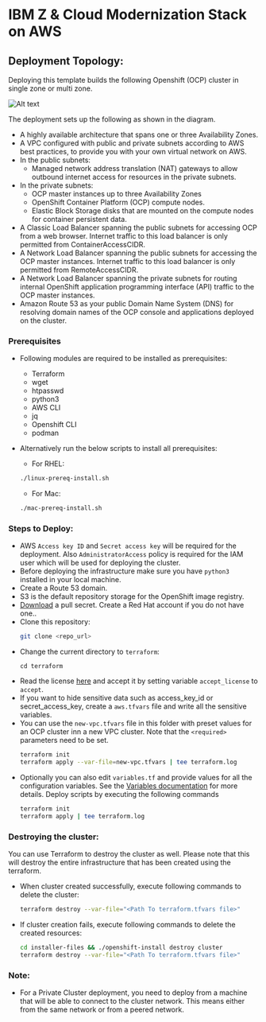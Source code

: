 
# IBM Z & Cloud Modernization Stack on AWS

## Deployment Topology:

Deploying this template builds the following Openshift (OCP) cluster in single zone or multi zone.

![Alt text](docs/../../docs/images/aws_arch.png)

The deployment sets up the following as shown in the diagram.
 - A highly available architecture that spans one or three Availability Zones.
 - A VPC configured with public and private subnets according to AWS best practices, to provide you with your own virtual network on AWS.
 - In the public subnets:
   - Managed network address translation (NAT) gateways to allow outbound internet access for resources in the private subnets.
 - In the private subnets:
   - OCP master instances up to three Availability Zones
   - OpenShift Container Platform (OCP) compute nodes.
   - Elastic Block Storage disks that are mounted on the compute nodes for container persistent data.
 - A Classic Load Balancer spanning the public subnets for accessing OCP from a web browser. Internet traffic to this load balancer is only permitted from ContainerAccessCIDR.
 - A Network Load Balancer spanning the public subnets for accessing the OCP master instances. Internet traffic to this load balancer is only permitted from RemoteAccessCIDR.
 - A Network Load Balancer spanning the private subnets for routing internal OpenShift application programming interface (API) traffic to the OCP master instances.
 - Amazon Route 53 as your public Domain Name System (DNS) for resolving domain names of the OCP console and applications deployed on the cluster.

### Prerequisites
* Following modules are required to be installed as prerequisites:
  * Terraform 
  * wget
  * htpasswd
  * python3
  * AWS CLI
  * jq
  * Openshift CLI
  * podman
 
* Alternatively run the below scripts to install all prerequisites:
  * For RHEL:
  ```bash
  ./linux-prereq-install.sh
  ```

  * For Mac:
  ```bash
  ./mac-prereq-install.sh
  ```

### Steps to Deploy:
* AWS `Access key ID` and `Secret access key` will be required for the deployment. Also `AdministratorAccess` policy is required for the IAM user which will be used for deploying the cluster.
* Before deploying the infrastructure make sure you have `python3` installed in your local machine.
* Create a Route 53 domain.
* S3 is the default repository storage for the OpenShift image registry.
* [Download](https://cloud.redhat.com/openshift/install/pull-secret) a pull secret. Create a Red Hat account if you do not have one..
* Clone this repository:
    ```bash
    git clone <repo_url>
    ```
* Change the current directory to `terraform`:
    ```
    cd terraform
    ```
* Read the license [here](#todo) and accept it by setting variable `accept_license` to `accept`.
* If you want to hide sensitive data such as access_key_id or secret_access_key, create a `aws.tfvars` file and write all the sensitive variables.
* You can use the `new-vpc.tfvars` file in this folder with preset values for an OCP cluster inn a new VPC cluster. Note that the `<required>` parameters need to be set. 
    ```bash
    terraform init
    terraform apply --var-file=new-vpc.tfvars | tee terraform.log
    ```
* Optionally you can also edit `variables.tf` and provide values for all the configuration variables. See the [Variables documentation](VARIABLES.md) for more details.  Deploy scripts by executing the following commands
    ```bash
    terraform init
    terraform apply | tee terraform.log
    ```

### Destroying the cluster:
You can use Terraform to destroy the cluster as well.  Please note that this will destroy the entire infrastructure that has been created using the terraform. 
* When cluster created successfully, execute following commands to delete the cluster:
  ```bash
  terraform destroy --var-file="<Path To terraform.tfvars file>"
  ```
* If cluster creation fails, execute following commands to delete the created resources:
  ```bash
  cd installer-files && ./openshift-install destroy cluster
  terraform destroy --var-file="<Path To terraform.tfvars file>"
  ```
### Note:
* For a Private Cluster deployment, you need to deploy from a machine that will be able to connect to the cluster network. This means either from the same network or from a peered network.

